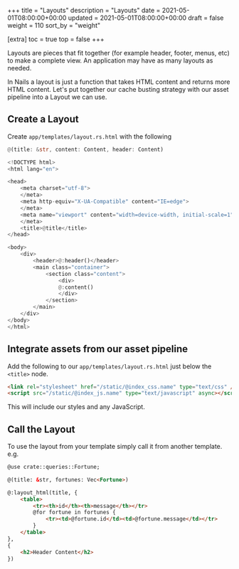 +++
title = "Layouts"
description = "Layouts"
date = 2021-05-01T08:00:00+00:00
updated = 2021-05-01T08:00:00+00:00
draft = false
weight = 110
sort_by = "weight"


[extra]
toc = true
top = false
+++

Layouts are pieces that fit together (for example header, footer, menus, etc) to make a complete view. An application may have as many layouts as needed. 

In Nails a layout is just a function that takes HTML content and returns more HTML content. Let's put together our cache busting strategy with our asset pipeline into a Layout we can use.

## Create a Layout

Create `app/templates/layout.rs.html` with the following

```rust
@(title: &str, content: Content, header: Content)

<!DOCTYPE html>
<html lang="en">

<head>
    <meta charset="utf-8">
    </meta>
    <meta http-equiv="X-UA-Compatible" content="IE=edge">
    </meta>
    <meta name="viewport" content="width=device-width, initial-scale=1">
    </meta>
    <title>@title</title>
</head>

<body>
    <div>
        <header>@:header()</header>
        <main class="container">
            <section class="content">
                <div>
                @:content()
                </div>
            </section>
        </main>
    </div>
</body>
</html>
```

## Integrate assets from our asset pipeline

Add the following to our `app/templates/layout.rs.html` just below the `<title>` node.

```html
<link rel="stylesheet" href="/static/@index_css.name" type="text/css" />
<script src="/static/@index_js.name" type="text/javascript" async></script>
```

This will include our styles and any JavaScript.

## Call the Layout

To use the layout from your template simply call it from another template. e.g.

```html
@use crate::queries::Fortune;

@(title: &str, fortunes: Vec<Fortune>)

@:layout_html(title, {
    <table>
        <tr><th>id</th><th>message</th></tr>
        @for fortune in fortunes {
            <tr><td>@fortune.id</td><td>@fortune.message</td></tr>
        }
    </table>
},
{
    <h2>Header Content</h2>
})
```